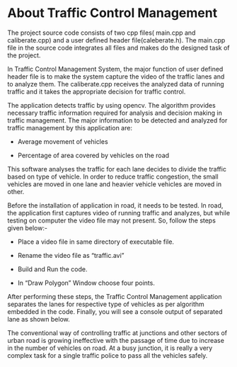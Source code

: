 # About Traffic Control Management

The project source code consists of two cpp files( main.cpp and caliberate.cpp) and a user defined header file(caleberate.h). The main.cpp file in the source code integrates all files and makes do the designed task of the project.

In Traffic Control Management System, the major function of user defined header file is to make the system capture the video of the traffic lanes and to analyze them. The caliberate.cpp receives the analyzed data of running traffic and it takes the appropriate decision for traffic control.

The application detects traffic by using opencv. The algorithm provides necessary traffic information required for analysis and decision making in traffic management. The major information to be detected and analyzed for traffic management by this application are:

- Average movement of vehicles

- Percentage of area covered by vehicles on the road

This software analyses the traffic for each lane decides to divide the traffic based on type of vehicle. In order to reduce traffic congestion, the small vehicles are moved in one lane and heavier vehicle vehicles are moved in other.

Before the installation of application in road, it needs to be tested. In road, the application first captures video of running traffic and analyzes, but while testing on computer the video file may not present. So, follow the steps given below:-

- Place a video file in same directory of executable file.

- Rename the video file as “traffic.avi”

- Build and Run the code.

- In “Draw Polygon” Window choose four points.

After performing these steps, the Traffic Control Management application separates the lanes for respective type of vehicles as per algorithm embedded in the code. Finally, you will see a console output of separated lane as shown below.

The conventional way of controlling traffic at junctions and other sectors of urban road is growing ineffective with the passage of time due to increase in the number of vehicles on road. At a busy junction, it is really a very complex task for a single traffic police to pass all the vehicles safely.